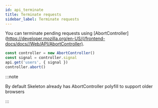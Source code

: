 ```yaml
---
id: api_terminate
title: Terminate requests
sidebar_label: Terminate requests
---
```


You can terminate pending requests using [AbortController](https://developer.mozilla.org/en-US/(/frontend-docs/docs//Web/API/AbortController).

```javascript
const controller = new AbortController()
const signal = controller.signal
api.get('users', { signal })
controller.abort()
```

:::note

By default Skeleton already has AbortController polyfill to support older browsers 

:::